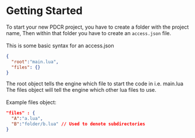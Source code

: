 # Getting Started

To start your new PDCR project, you have to create a folder with the project name, Then within that folder you have to create an `access.json` file.
<br><br>
This is some basic syntax for an access.json
```json
{
  "root":"main.lua",
  "files": {}
}
```
The root object tells the engine which file to start the code in i.e. main.lua
The files object will tell the engine which other lua files to use.
<br><br>
Example files object:
```json
"files" : {
  "A":"a.lua",
  "B":"folder/b.lua" // Used to denote subdirectories
}
```

